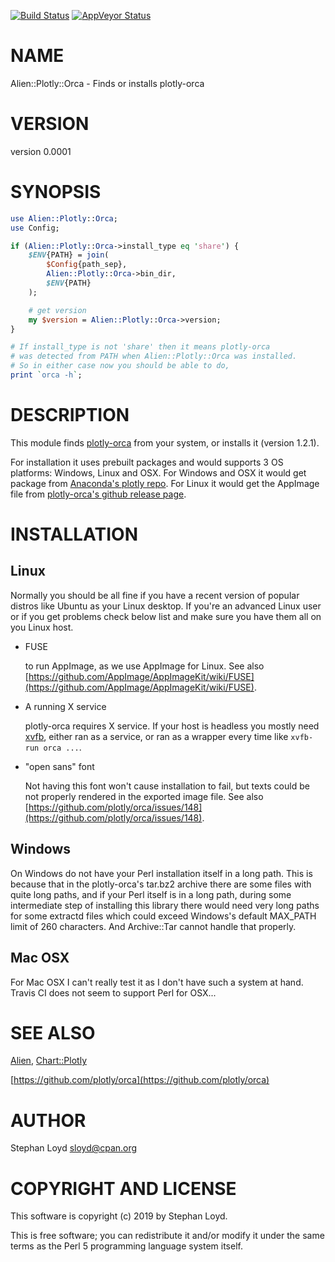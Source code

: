 [![Build Status](https://travis-ci.org/stphnlyd/perl5-Alien-Plotly-Orca.svg?branch=master)](https://travis-ci.org/stphnlyd/perl5-Alien-Plotly-Orca)
[![AppVeyor Status](https://ci.appveyor.com/api/projects/status/github/stphnlyd/perl5-Alien-Plotly-Orca?branch=master&svg=true)](https://ci.appveyor.com/project/stphnlyd/perl5-Alien-Plotly-Orca)

# NAME

Alien::Plotly::Orca - Finds or installs plotly-orca

# VERSION

version 0.0001

# SYNOPSIS

```perl
use Alien::Plotly::Orca;
use Config;

if (Alien::Plotly::Orca->install_type eq 'share') {
    $ENV{PATH} = join(
        $Config{path_sep},
        Alien::Plotly::Orca->bin_dir,
        $ENV{PATH}
    );

    # get version
    my $version = Alien::Plotly::Orca->version;
}

# If install_type is not 'share' then it means plotly-orca
# was detected from PATH when Alien::Plotly::Orca was installed.
# So in either case now you should be able to do,
print `orca -h`;
```

# DESCRIPTION

This module finds [plotly-orca](https://github.com/plotly/orca) from your
system, or installs it (version 1.2.1).

For installation it uses prebuilt packages and would supports 3 OS
platforms: Windows, Linux and OSX.
For Windows and OSX it would get package from
[Anaconda's plotly repo](https://anaconda.org/plotly/plotly-orca/files).
For Linux it would get the AppImage file from
[plotly-orca's github release page](https://github.com/plotly/orca/releases).

# INSTALLATION

## Linux

Normally you should be all fine if you have a recent version of popular
distros like Ubuntu as your Linux desktop. If you're an advanced Linux user
or if you get problems check below list and make sure you have them all on
you Linux host.

- FUSE

    to run AppImage, as we use AppImage for Linux. See also
    [https://github.com/AppImage/AppImageKit/wiki/FUSE](https://github.com/AppImage/AppImageKit/wiki/FUSE).

- A running X service

    plotly-orca requires X service. If your host is headless you
    mostly need [xvfb](https://en.wikipedia.org/wiki/Xvfb), either ran as a
    service, or ran as a wrapper every time like `xvfb-run orca ...`.

- "open sans" font

    Not having this font won't cause installation to fail, but texts could be
    not properly rendered in the exported image file. See also
    [https://github.com/plotly/orca/issues/148](https://github.com/plotly/orca/issues/148).

## Windows

On Windows do not have your Perl installation itself in a long path. This
is because that in the plotly-orca's tar.bz2 archive there are some files
with quite long paths, and if your Perl itself is in a long path, during
some intermediate step of installing this library there would need very
long paths for some extractd files which could exceed Windows's default
MAX\_PATH limit of 260 characters.
And Archive::Tar cannot handle that properly.

## Mac OSX

For Mac OSX I can't really test it as I don't have such a system at
hand. Travis CI does not seem to support Perl for OSX...

# SEE ALSO

[Alien](https://metacpan.org/pod/Alien), 
[Chart::Plotly](https://metacpan.org/pod/Chart%3A%3APlotly)

[https://github.com/plotly/orca](https://github.com/plotly/orca)

# AUTHOR

Stephan Loyd <sloyd@cpan.org>

# COPYRIGHT AND LICENSE

This software is copyright (c) 2019 by Stephan Loyd.

This is free software; you can redistribute it and/or modify it under
the same terms as the Perl 5 programming language system itself.
